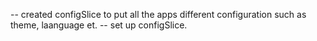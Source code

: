 <!-- Features in pur application -->
<!-- Login/sign-up -->
<!-- redirect to browse page -->
<!-- Browse
 after authentication

 Header
 --Routing of app
 --form createion
 --Login in 
 --sign in 
 --sign up
 --Form validation
 --useRef hook
 --Deploying our app to production
  --- create a sign up user account
  --- created a sign in using api
  ---createda  a user store using userSlice
  --Bug fix of display name and profile picture update
  -- if the user is  not logged in redirect  browse to login page and vice-versa.
  --unsubscribed  to the oathstatechanged callback
  --always add constant.js to put all tyhe constant values.


  --registered for tmdb api and create an App
  --to get  the data fo movielist and fetched data .
  --custom hook for now playing movies
  --update with movies data
  --created a movie slice
  --planning for main container and secondary container
  --fetch data for trailer video
  --update store with trailer video data
  --embeded the youtube video
  --make it autoplay and mute
  --added tailwind css.


plan for secondary container
Movielist- popular
movielist - Now playing
movielist - trending
movielist - mustwatch
--movies are fetched and  display it on the browser.
--now we will use gpt open ai fetures to search for the movies.

 
DESIGN OF OUR MOVIE PAGE.
--main container
--videoBackground
--videoTitle
---SecondaryContainer
  --MovieList * n;
  -- cards *n;


 -main-movie
    - Trailer in background
    - Title & description
    - movieSuggestions
      - MovieList *n


-NetflixGpt
 - search bar
 - Movie suggestions
 -->


-- created configSlice to put all the apps different configuration such as theme, laanguage et.
-- set up configSlice.